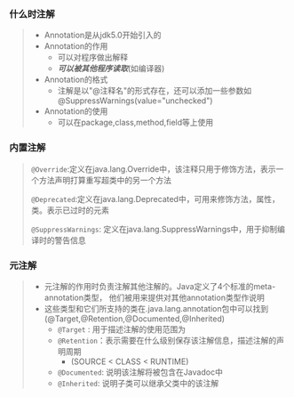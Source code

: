 ### 什么时注解

> - Annotation是从jdk5.0开始引入的
> - Annotation的作用
>   - 可以对程序做出解释
>   - ***可以被其他程序读取***(如编译器)
> - Annotation的格式
>   - 注解是以"@注释名"的形式存在，还可以添加一些参数如@SuppressWarnings(value="unchecked")
> - Annotation的使用
>   - 可以在package,class,method,field等上使用	

### 内置注解

> `@Override`:定义在java.lang.Override中，该注释只用于修饰方法，表示一个方法声明打算重写超类中的另一个方法
>
> `@Deprecated`:定义在java.lang.Deprecated中，可用来修饰方法，属性，类。表示已过时的元素
>
> `@SuppressWarnings`: 定义在java.lang.SuppressWarnings中，用于抑制编译时的警告信息

### 元注解

> - 元注解的作用时负责注解其他注解的。Java定义了4个标准的meta-annotation类型， 他们被用来提供对其他annotation类型作说明
> - 这些类型和它们所支持的类在.java.lang.annotation包中可以找到(@Target,@Retention,@Documented,@Inherited)
>   - `@Target` : 用于描述注解的使用范围为
>   - `@Retention`：表示需要在什么级别保存该注解信息，描述注解的声明周期
>     - (SOURCE < CLASS < RUNTIME)
>   - `@Documented`:  说明该注解将被包含在Javadoc中
>   - `@Inherited`: 说明子类可以继承父类中的该注解